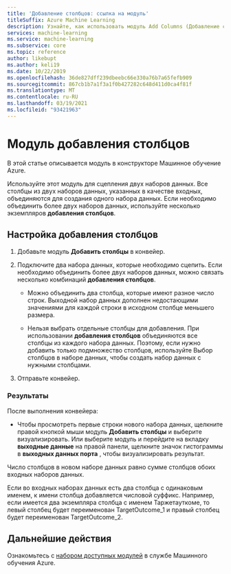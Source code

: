 ```yaml
---
title: 'Добавление столбцов: ссылка на модуль'
titleSuffix: Azure Machine Learning
description: Узнайте, как использовать модуль Add Columns (Добавление столбцов) в конструкторе Машинное обучение Azure перетаскивания для сцепления двух наборов данных.
services: machine-learning
ms.service: machine-learning
ms.subservice: core
ms.topic: reference
author: likebupt
ms.author: keli19
ms.date: 10/22/2019
ms.openlocfilehash: 36de827dff239dbeebc66e330a76b7a65fefb909
ms.sourcegitcommit: 867cb1b7a1f3a1f0b427282c648d411d0ca4f81f
ms.translationtype: MT
ms.contentlocale: ru-RU
ms.lasthandoff: 03/19/2021
ms.locfileid: "93421963"
---
```

# <a name="add-columns-module"></a>Модуль добавления столбцов

В этой статье описывается модуль в конструкторе Машинное обучение Azure.

Используйте этот модуль для сцепления двух наборов данных. Все столбцы из двух наборов данных, указанных в качестве входных, объединяются для создания одного набора данных. Если необходимо объединить более двух наборов данных, используйте несколько экземпляров **добавления столбцов**.



## <a name="how-to-configure-add-columns"></a>Настройка добавления столбцов
1. Добавьте модуль **Добавить столбцы** в конвейер.

2. Подключите два набора данных, которые необходимо сцепить. Если необходимо объединить более двух наборов данных, можно связать несколько комбинаций **добавления столбцов**.

    - Можно объединить два столбца, которые имеют разное число строк. Выходной набор данных дополнен недостающими значениями для каждой строки в исходном столбце меньшего размера.

    - Нельзя выбрать отдельные столбцы для добавления. При использовании **добавления столбцов** объединяются все столбцы из каждого набора данных. Поэтому, если нужно добавить только подмножество столбцов, используйте Выбор столбцов в наборе данных, чтобы создать набор данных с нужными столбцами.

3. Отправьте конвейер.

### <a name="results"></a>Результаты
После выполнения конвейера:

- Чтобы просмотреть первые строки нового набора данных, щелкните правой кнопкой мыши модуль **Добавить столбцы** и выберите визуализировать. Или выберите модуль и перейдите на вкладку **выходные данные** на правой панели, щелкните значок гистограммы в **выходных данных порта** , чтобы визуализировать результат.

Число столбцов в новом наборе данных равно сумме столбцов обоих входных наборов данных.

Если во входных наборах данных есть два столбца с одинаковым именем, к имени столбца добавляется числовой суффикс. Например, если имеется два экземпляра столбца с именем Таржетауткоме, то левый столбец будет переименован TargetOutcome_1 и правый столбец будет переименован TargetOutcome_2.

## <a name="next-steps"></a>Дальнейшие действия

Ознакомьтесь с [набором доступных модулей](module-reference.md) в службе Машинного обучения Azure. 
